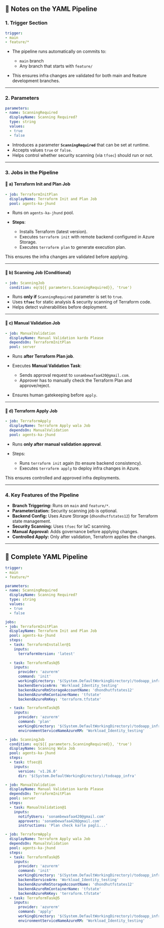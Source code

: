 ## 📘 Notes on the YAML Pipeline

### 1. **Trigger Section**

```yaml
trigger:
- main
- feature/*
```

* The pipeline runs automatically on commits to:

  * `main` branch
  * Any branch that starts with `feature/`
* This ensures infra changes are validated for both main and feature development branches.

---

### 2. **Parameters**

```yaml
parameters:
- name: ScanningRequired
  displayName: Scanning Required?
  type: string
  values: 
  - true
  - false
```

* Introduces a parameter **`ScanningRequired`** that can be set at runtime.
* Accepts values `true` or `false`.
* Helps control whether security scanning (via `tfsec`) should run or not.

---

### 3. **Jobs in the Pipeline**

#### 🔹 a) Terraform Init and Plan Job

```yaml
- job: TerraformInitPlan
  displayName: Terraform Init and Plan Job
  pool: agents-ka-jhund
```

* Runs on `agents-ka-jhund` pool.
* **Steps**:

  * Installs Terraform (latest version).
  * Executes `terraform init` with remote backend configured in Azure Storage.
  * Executes `terraform plan` to generate execution plan.

This ensures the infra changes are validated before applying.

---

#### 🔹 b) Scanning Job (Conditional)

```yaml
- job: ScanningJob
  condition: eq(${{ parameters.ScanningRequired}}, 'true')
```

* Runs **only if** `ScanningRequired` parameter is set to `true`.
* Uses **`tfsec`** for static analysis & security scanning of Terraform code.
* Helps detect vulnerabilities before deployment.

---

#### 🔹 c) Manual Validation Job

```yaml
- job: ManualValidation
  displayName: Manual Validation kardo Please
  dependsOn: TerraformInitPlan
  pool: server
```

* Runs **after Terraform Plan job**.
* Executes **Manual Validation Task**:

  * Sends approval request to `sonambewafaa420@gmail.com`.
  * Approver has to manually check the Terraform Plan and approve/reject.
* Ensures human gatekeeping before `apply`.

---

#### 🔹 d) Terraform Apply Job

```yaml
- job: TerraformApply
  displayName: Terraform Apply wala Job
  dependsOn: ManualValidation
  pool: agents-ka-jhund
```

* Runs **only after manual validation approval**.
* Steps:

  * Runs `terraform init` again (to ensure backend consistency).
  * Executes `terraform apply` to deploy infra changes in Azure.

This ensures controlled and approved infra deployments.

---

### 4. **Key Features of the Pipeline**

* **Branch Triggering:** Runs on `main` and `feature/*`.
* **Parameterization:** Security scanning job is optional.
* **Backend Config:** Uses Azure Storage (`dhondhutfstates12`) for Terraform state management.
* **Security Scanning:** Uses `tfsec` for IaC scanning.
* **Manual Approval:** Adds governance before applying changes.
* **Controlled Apply:** Only after validation, Terraform applies the changes.

---

## 📜 Complete YAML Pipeline

```yaml
trigger:
- main
- feature/*

parameters:
- name: ScanningRequired
  displayName: Scanning Required?
  type: string
  values: 
  - true
  - false

jobs: 
- job: TerraformInitPlan
  displayName: Terraform Init and Plan Job
  pool: agents-ka-jhund
  steps: 
  - task: TerraformInstaller@1
    inputs:
      terraformVersion: 'latest'
  
  - task: TerraformTask@5
    inputs:
      provider: 'azurerm'
      command: 'init'
      workingDirectory: '$(System.DefaultWorkingDirectory)/todoapp_infra'
      backendServiceArm: 'Workload_Identity_testing'
      backendAzureRmStorageAccountName: 'dhondhutfstates12'
      backendAzureRmContainerName: 'tfstate'
      backendAzureRmKey: 'terraform.tfstate'

  - task: TerraformTask@5
    inputs:
      provider: 'azurerm'
      command: 'plan'
      workingDirectory: '$(System.DefaultWorkingDirectory)/todoapp_infra'
      environmentServiceNameAzureRM: 'Workload_Identity_testing'

- job: ScanningJob
  condition: eq(${{ parameters.ScanningRequired}}, 'true')
  displayName: Scanning Wala Job
  pool: agents-ka-jhund
  steps:
  - task: tfsec@1
    inputs:
      version: 'v1.26.0'
      dir: '$(System.DefaultWorkingDirectory)/todoapp_infra'

- job: ManualValidation
  displayName: Manual Validation kardo Please
  dependsOn: TerraformInitPlan
  pool: server
  steps:
  - task: ManualValidation@1
    inputs:
      notifyUsers: 'sonambewafaa420@gmail.com'
      approvers: 'sonambewafaa420@gmail.com'
      instructions: 'Plan check karle pagli...'

- job: TerraformApply
  displayName: Terraform Apply wala Job
  dependsOn: ManualValidation
  pool: agents-ka-jhund
  steps:
  - task: TerraformTask@5
    inputs:
      provider: 'azurerm'
      command: 'init'
      workingDirectory: '$(System.DefaultWorkingDirectory)/todoapp_infra'
      backendServiceArm: 'Workload_Identity_testing'
      backendAzureRmStorageAccountName: 'dhondhutfstates12'
      backendAzureRmContainerName: 'tfstate'
      backendAzureRmKey: 'terraform.tfstate'
  - task: TerraformTask@5
    inputs:
      provider: 'azurerm'
      command: 'apply'
      workingDirectory: '$(System.DefaultWorkingDirectory)/todoapp_infra'
      environmentServiceNameAzureRM: 'Workload_Identity_testing'
```

